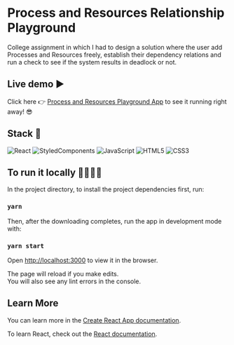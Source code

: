 # Process and Resources Relationship Playground
College assignment in which I had to design a solution where the user add Processes and Resources freely, establish their dependency relations and run a check to see if the system results in deadlock or not.

## Live demo ▶️
Click here 👉 [Process and Resources Playground App](https://main--superlative-begonia-4c7862.netlify.app/) to see it running right away! 😎

## Stack 🔧
![React](https://img.shields.io/badge/react-%2320232a.svg?style=for-the-badge&logo=react&logoColor=%2361DAFB)
![StyledComponents](https://img.shields.io/badge/styled--components-DB7093?style=for-the-badge&logo=styled-components&logoColor=white)
![JavaScript](https://img.shields.io/badge/javascript-%23323330.svg?style=for-the-badge&logo=javascript&logoColor=%23F7DF1E)
![HTML5](https://img.shields.io/badge/html5-%23E34F26.svg?style=for-the-badge&logo=html5&logoColor=white)
![CSS3](https://img.shields.io/badge/css3-%231572B6.svg?style=for-the-badge&logo=css3&logoColor=white)

## To run it locally 👩‍💻👨‍💻

In the project directory, to install the project dependencies first, run:
### `yarn`

Then, after the downloading completes, run the app in development mode with:
### `yarn start`

Open [http://localhost:3000](http://localhost:3000) to view it in the browser.

The page will reload if you make edits.\
You will also see any lint errors in the console.

## Learn More

You can learn more in the [Create React App documentation](https://facebook.github.io/create-react-app/docs/getting-started).

To learn React, check out the [React documentation](https://reactjs.org/).
